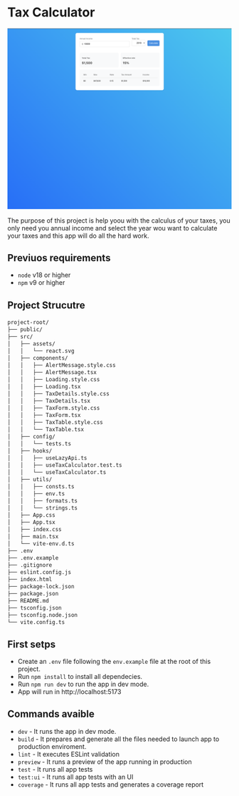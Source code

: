 # Tax Calculator

![app preview](./repo-assets/app-preview.png)

The purpose of this project is help yoou with the calculus of your taxes, you only need you annual income and select the year wou want to calculate your taxes and this app will do all the hard work.

## Previuos requirements
- `node` v18 or higher
- `npm` v9 or higher

## Project Strucutre

```
project-root/
├── public/
├── src/
│   ├── assets/
│   │   └── react.svg
│   ├── components/
│   │   ├── AlertMessage.style.css
│   │   ├── AlertMessage.tsx
│   │   ├── Loading.style.css
│   │   ├── Loading.tsx
│   │   ├── TaxDetails.style.css
│   │   ├── TaxDetails.tsx
│   │   ├── TaxForm.style.css
│   │   ├── TaxForm.tsx
│   │   ├── TaxTable.style.css
│   │   └── TaxTable.tsx
│   ├── config/
│   │   └── tests.ts
│   ├── hooks/
│   │   ├── useLazyApi.ts
│   │   ├── useTaxCalculator.test.ts
│   │   └── useTaxCalculator.ts
│   ├── utils/
│   │   ├── consts.ts
│   │   ├── env.ts
│   │   ├── formats.ts
│   │   └── strings.ts
│   ├── App.css
│   ├── App.tsx
│   ├── index.css
│   ├── main.tsx
│   └── vite-env.d.ts
├── .env
├── .env.example
├── .gitignore
├── eslint.config.js
├── index.html
├── package-lock.json
├── package.json
├── README.md
├── tsconfig.json
├── tsconfig.node.json
└── vite.config.ts
```

## First setps
- Create an `.env` file following the `env.example` file at the root of this project.
- Run `npm install` to install all dependecies.
- Run `npm run dev` to run the app in dev mode.
- App will run in http://localhost:5173

## Commands avaible
- `dev` - It runs the app in dev mode.
- `build` - It prepares and generate all the files needed to launch app to production enviroment.
- `lint` - It executes ESLint validation
- `preview` - It runs a preview of the app running in production
- `test` - It runs all app tests
- `test:ui` - It runs all app tests with an UI
- `coverage` - It runs all app tests and generates a coverage report 
